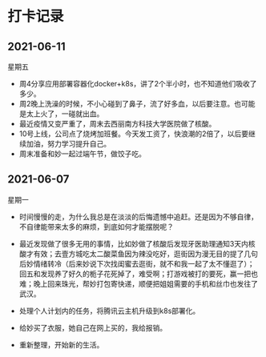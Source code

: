 # 打卡记录

## 2021-06-11

星期五

* 周4分享应用部署容器化docker+k8s，讲了2个半小时，也不知道他们吸收了多少。
* 周2晚上洗澡的时候，不小心碰到了鼻子，流了好多血，以后要注意。也可能是太上火了，一碰就出血。
* 最近疫情又变严重了，周末去西丽南方科技大学医院做了核酸。
* 10号上线，公司点了烧烤加班餐。今天发工资了，快浪潮的2倍了，以后要继续加油，努力学习提升自己。
* 周末准备和妙一起过端午节，做饺子吃。

## 2021-06-07

星期一

* 时间慢慢的走，为什么我总是在淡淡的后悔遗憾中追赶。还是因为不够自律，不自律能带来太多的麻烦，到底如何才能摆脱呢？

* 最近发现做了很多无用的事情，比如妙做了核酸后发现牙医助理通知3天内核酸才有效；去壹方城吃太二酸菜鱼因为辣没吃好，逛街因为漫无目的提了几句后妙情绪转冷（后来妙说下次找闺蜜去逛街，就不和我一起了太不懂逛了）；回五和发现养了好久的栀子花死掉了，难受啊；打游戏被打的要死，赢一把也难；晚上回来珠光，帮妙打包寄快递，顺便把姐姐需要的手机和丝巾也发往了武汉。

* 处理个人计划内的任务，将腾讯云主机升级到k8s部署化。

* 给妙买了衣服，她自己在网上买的，我给报销。

* 重新整理，开始新的生活。

  

